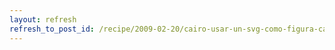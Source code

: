 ```yaml
---
layout: refresh
refresh_to_post_id: /recipe/2009-02-20/cairo-usar-un-svg-como-figura-cairo-groups.html
---
```

